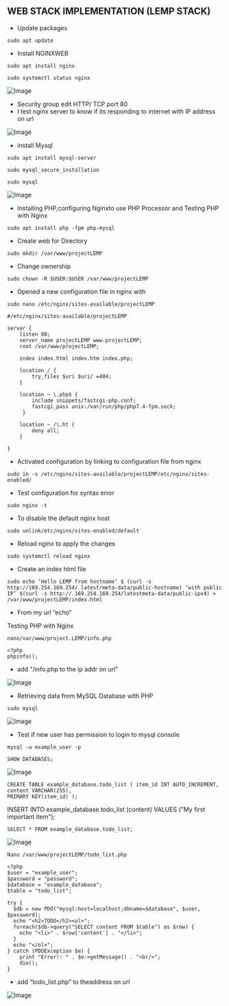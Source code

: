 ## WEB STACK IMPLEMENTATION (LEMP STACK)

* Update packages
```
sudo apt update
```
* Install NGINXWEB
```
sudo apt install nginx
```
```
sudo systemctl status nginx
```
![Image](../Images/prj-2-nginx-status.png)

* Security group edit
  HTTP/ TCP port 80
* I test nginx server to know if its responding to internet with IP address on  url

![Image](../Images/prj-2-nginx-welcome.png)

* install Mysql
```
sudo apt install mysql-server
```
```
sudo mysql_secure_installation
```
```
sudo mysql
```
![Image](../Images/prj-2-mysql.png)

* Installing PHP,configuring Nginxto use PHP Processor and Testing PHP with Nginx

```
sudo apt install php -fpm php-mysql
```
* Create web for Directory
```
sudo mkdir /var/www/projectLEMP
```
* Change ownership
```
sudo chown -R $USER:$USER /var/www/projectLEMP
```
* Opened a new configuration file in nginx with
```
sudo nano /etc/nginx/sites-available/projectLEMP
```
```
#/etc/nginx/sites-available/projectLEMP

server {
    listen 80;
    server_name projectLEMP www.projectLEMP;
    root /var/www/projectLEMP;

    index index.html index.htm index.php;

    location / {
        try_files $uri $uri/ =404;
    }

    location ~ \.php$ {
        include snippets/fastcgi-php.conf;
        fastcgi_pass unix:/var/run/php/php7.4-fpm.sock;
     }

    location ~ /\.ht {
        deny all;
    }

}
```
* Activated configuration by linking to configuration file from nginx
```
sudo in -s /etc/nginx/sites-available/projectLEMP/etc/nginx/sites-enabled/
```
* Test configuration for syntax error
```
sudo nginx -t
```
* To disable the default nginx host
```
sudo unlink/etc/nginx/sites-enabled/default
```
* Reload nginx to apply the changes
```
sudo systemctl reload nginx
```
* Create an index html file
```
sudo echo ‘Hello LEMP from hostname’ $ (curl -s http://169.254.169.254/ latest/meta-data/public-hostname) ‘with public IP’ $(curl -s http:// 169.254.169.254/latestmeta-data/public-ipv4) > /var/www/projectLEMP/index.html
```
*  From my url  “echo”

Testing PHP with Nginx
```
nano/var/www/project.LEMP/info.php
```
```
<?php
phpinfo();
```

* add "/info.php to the ip addr on url"

![Image](../Images/prj-2-php.png)

* Retrieving data from MySQL Database with PHP
```
sudo mysql
```
![Image](../Images/prj-2-mysql-create.png)
* Test if new user has permission to login to mysql console

```
mysql -u example_user -p
```
```
SHOW DATABASES;
```
![Image](../Images/prj-2-show-database.png)

```
CREATE TABLE example_database.todo_list ( item_id INT AUTO_INCREMENT, content VARCHAR(255),
PRIMARY KEY(item_id) );
```
INSERT INTO example_database.todo_list (content) VALUES ("My first important item");
```
SELECT * FROM example_database.todo_list;
```
![Image](../Images/prj-2-database-table.png)

```
Nano /var/www/projectLEMP/todo_list.php
```
```
<?php
$user = "example_user";
$password = "password";
$database = "example_database";
$table = "todo_list";

try {
  $db = new PDO("mysql:host=localhost;dbname=$database", $user, $password);
  echo "<h2>TODO</h2><ol>";
  foreach($db->query("SELECT content FROM $table") as $row) {
    echo "<li>" . $row['content'] . "</li>";
  }
  echo "</ol>";
} catch (PDOException $e) {
    print "Error!: " . $e->getMessage() . "<br/>";
    die();
}
```
* add “todo_list.php” to theaddress on url

![Image](../Images/prj-2-todo.png)














